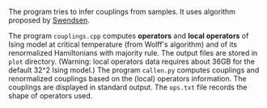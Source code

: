 The program tries to infer couplings from samples. It uses algorithm proposed by [Swendsen](https://journals.aps.org/prl/abstract/10.1103/PhysRevLett.52.1165). 

The program `couplings.cpp` computes **operators** and **local operators** of Ising model at critical temperature (from Wolff's algorithm) and of its renormalized Hamiltonians with majority rule. The output files are stored in `plot` directory. (Warning: local operators data requires about 36GB for the default 32^2 Ising model.) The program `callen.py` computes couplings and renormalized couplings based on the (local) operators information. The couplings are displayed in standard output. The `ops.txt` file records the shape of operators used.
